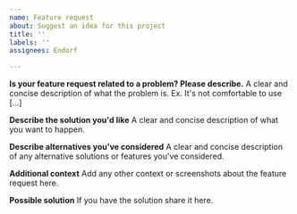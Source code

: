 ```yaml
---
name: Feature request
about: Suggest an idea for this project
title: ''
labels: ''
assignees: Endorf

---
```


**Is your feature request related to a problem? Please describe.**
A clear and concise description of what the problem is. Ex. It's not comfortable to use [...]

**Describe the solution you'd like**
A clear and concise description of what you want to happen.

**Describe alternatives you've considered**
A clear and concise description of any alternative solutions or features you've considered.

**Additional context**
Add any other context or screenshots about the feature request here.

**Possible solution**
If you have the solution share it here.
